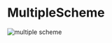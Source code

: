 # MultipleScheme
![multiple scheme](https://user-images.githubusercontent.com/45698820/112735592-da285300-8f55-11eb-8e23-8eacf7a89db5.png)

